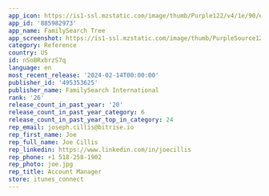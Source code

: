 ```yaml
---
app_icon: https://is1-ssl.mzstatic.com/image/thumb/Purple122/v4/1e/90/e2/1e90e270-905a-3186-b5d4-bad1033d4e7e/AppIcon-0-0-1x_U007epad-0-0-0-85-220.png/1024x1024bb.png
app_id: '885982973'
app_name: FamilySearch Tree
app_screenshot: https://is1-ssl.mzstatic.com/image/thumb/PurpleSource122/v4/84/cb/e6/84cbe68c-c8bd-93bf-df34-eb8d7f6502aa/33f9a03e-c911-4339-b3fc-b393b9cc65f1_en-US-snapshotSim_iPhone_12_Pro_Max-find_1_DDFAA21D-4B42-48E0-9245-939D5E095E3E.png/1284x2778bb.png
category: Reference
country: US
id: nSoBRxbrzS7q
language: en
most_recent_release: '2024-02-14T00:00:00'
publisher_id: '495353625'
publisher_name: FamilySearch International
rank: '26'
release_count_in_past_year: '20'
release_count_in_past_year_category: 6
release_count_in_past_year_top_in_category: 24
rep_email: joseph.cillis@bitrise.io
rep_first_name: Joe
rep_full_name: Joe Cillis
rep_linkedin: https://www.linkedin.com/in/joecillis
rep_phone: +1 518-258-1902
rep_photo: joe.jpg
rep_title: Account Manager
store: itunes_connect
---
```


